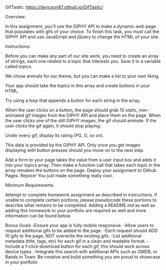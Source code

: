 GifTastic: https://dericson87.github.io/GifTastic/ 

Overview:

In this assignment, you'll use the GIPHY API to make a dynamic web page that populates with gifs of your choice. To finish this task, you must call the GIPHY API and use JavaScript and jQuery to change the HTML of your site.

Instructions:

Before you can make any part of our site work, you need to create an array of strings, each one related to a topic that interests you. Save it to a variable called topics.

We chose animals for our theme, but you can make a list to your own liking.

Your app should take the topics in this array and create buttons in your HTML.

Try using a loop that appends a button for each string in the array.

When the user clicks on a button, the page should grab 10 static, non-animated gif images from the GIPHY API and place them on the page.
When the user clicks one of the still GIPHY images, the gif should animate. If the user clicks the gif again, it should stop playing.

Under every gif, display its rating (PG, G, so on).

This data is provided by the GIPHY API.
Only once you get images displaying with button presses should you move on to the next step.

Add a form to your page takes the value from a user input box and adds it into your topics array. Then make a function call that takes each topic in the array remakes the buttons on the page.
Deploy your assignment to Github Pages.
Rejoice! You just made something really cool.

Minimum Requirements

Attempt to complete homework assignment as described in instructions. If unable to complete certain portions, please pseudocode these portions to describe what remains to be completed. Adding a README.md as well as adding this homework to your portfolio are required as well and more information can be found below.

Bonus Goals
-Ensure your app is fully mobile responsive.
-Allow users to request additional gifs to be added to the page.
-Each request should ADD 10 gifs to the page, NOT overwrite the existing gifs.
-List additional metadata (title, tags, etc) for each gif in a clean and readable format.
-Include a 1-click download button for each gif, this should work across device types.
-Integrate this search with additional APIs such as OMDB, or Bands in Town. Be creative and build something you are proud to showcase in your portfolio

